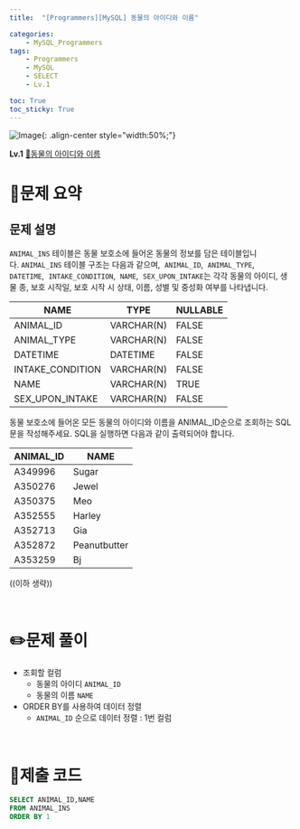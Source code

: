 ```yaml
---
title:  "[Programmers][MySQL] 동물의 아이디와 이름"

categories: 
    - MySQL_Programmers
tags: 
    - Programmers
    - MySQL
    - SELECT
    - Lv.1

toc: True
toc_sticky: True
---
```

![Image](https://github.com/user-attachments/assets/61171657-416b-4bc4-a74a-f29ecd4b43b5){: .align-center style="width:50%;"}

**Lv.1**
[🔗동물의 아이디와 이름](https://school.programmers.co.kr/learn/courses/30/lessons/59403)

# 📝문제 요약
## 문제 설명

`ANIMAL_INS` 테이블은 동물 보호소에 들어온 동물의 정보를 담은 테이블입니다. `ANIMAL_INS` 테이블 구조는 다음과 같으며,  `ANIMAL_ID`,  `ANIMAL_TYPE`,  `DATETIME`,  `INTAKE_CONDITION`,  `NAME`,  `SEX_UPON_INTAKE`는 각각 동물의 아이디, 생물 종, 보호 시작일, 보호 시작 시 상태, 이름, 성별 및 중성화 여부를 나타냅니다.

| NAME | TYPE | NULLABLE |
| --- | --- | --- |
| ANIMAL_ID | VARCHAR(N) | FALSE |
| ANIMAL_TYPE | VARCHAR(N) | FALSE |
| DATETIME | DATETIME | FALSE |
| INTAKE_CONDITION | VARCHAR(N) | FALSE |
| NAME | VARCHAR(N) | TRUE |
| SEX_UPON_INTAKE | VARCHAR(N) | FALSE |

동물 보호소에 들어온 모든 동물의 아이디와 이름을 ANIMAL_ID순으로 조회하는 SQL문을 작성해주세요. SQL을 실행하면 다음과 같이 출력되어야 합니다.

| ANIMAL_ID | NAME |
| --- | --- |
| A349996 | Sugar |
| A350276 | Jewel |
| A350375 | Meo |
| A352555 | Harley |
| A352713 | Gia |
| A352872 | Peanutbutter |
| A353259 | Bj |

((이하 생략))


<br>

# ✏️문제 풀이

- 조회할 컬럼
    - 동물의 아이디 `ANIMAL_ID`
    - 동물의 이름 `NAME`
- ORDER BY를 사용하여 데이터 정렬
    - `ANIMAL_ID` 순으로 데이터 정렬 : 1번 컬럼

<br>

# 💯제출 코드

```sql
SELECT ANIMAL_ID,NAME
FROM ANIMAL_INS
ORDER BY 1
```